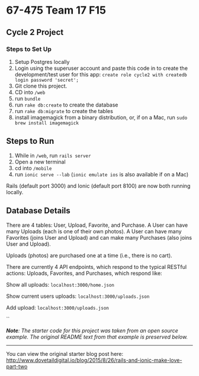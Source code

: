 # 67-475 Team 17 F15
## Cycle 2 Project
### Steps to Set Up 
1. Setup Postgres locally
2. Login using the superuser account and paste this code in to create the development/test user for this app: `create role cycle2 with createdb login password 'secret';`
3. Git clone this project.
4. CD into `/web`
5. run `bundle`
6. run `rake db:create` to create the database
7. run `rake db:migrate` to create the tables
8. install imagemagick from a binary distribution, or, if on a Mac, run `sudo brew install imagemagick`

## Steps to Run
1. While in `/web`, run `rails server`
2. Open a new terminal
3. cd into `/mobile`
4. run `ionic serve --lab` (`ionic emulate ios` is also available if on a Mac)

Rails (default port 3000) and Ionic (default port 8100) are now both running locally.


## Database Details

There are 4 tables: User, Upload, Favorite, and Purchase. A User can have many Uploads (each is one of their own photos). A User can have many Favorites (joins User and Upload) and can make many Purchases (also joins User and Upload).

Uploads (photos) are purchased one at a time (i.e., there is no cart).

There are currently 4 API endpoints, which respond to the typical RESTful actions: Uploads, Favorites, and Purchases, which respond like:

Show all uploads: `localhost:3000/home.json`

Show current users uploads: `localhost:3000/uploads.json`

Add upload: `localhost:3000/uploads.json`

``

*__Note__: The starter code for this project was taken from an open source example. The original README text from that example is preserved below.*



---



You can view the original starter blog post here:
http://www.dovetaildigital.io/blog/2015/8/26/rails-and-ionic-make-love-part-two
